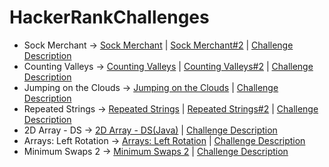 # HackerRankChallenges
- Sock Merchant -> [Sock Merchant](https://github.com/WastedHymn/HackerRankChallenges/blob/master/SockMerchant.java) | [Sock Merchant#2](https://github.com/WastedHymn/HackerRankChallenges/blob/master/SockMerchant2.cs) | [Challenge Description](https://www.hackerrank.com/challenges/sock-merchant/problem?h_l=interview&playlist_slugs%5B%5D=interview-preparation-kit&playlist_slugs%5B%5D=warmup)
- Counting Valleys -> [Counting Valleys](https://github.com/WastedHymn/HackerRankChallenges/blob/master/CountingValleys.java) | [Counting Valleys#2](https://github.com/WastedHymn/HackerRankChallenges/blob/master/CountingValleys2.cs) | [Challenge Description](https://www.hackerrank.com/challenges/counting-valleys/problem?h_l=interview&playlist_slugs%5B%5D=interview-preparation-kit&playlist_slugs%5B%5D=warmup)
- Jumping on the Clouds -> [Jumping on the Clouds](https://github.com/WastedHymn/HackerRankChallenges/blob/master/JumpingOnTheClouds.java) | [Challenge Description](https://www.hackerrank.com/challenges/jumping-on-the-clouds/problem?h_l=interview&playlist_slugs%5B%5D=interview-preparation-kit&playlist_slugs%5B%5D=warmup)
- Repeated Strings -> [Repeated Strings](https://github.com/WastedHymn/HackerRankChallenges/blob/master/RepeatedString.java) | [Repeated Strings#2](https://github.com/WastedHymn/HackerRankChallenges/blob/master/RepeatedString2.cs) | [Challenge Description](https://www.hackerrank.com/challenges/repeated-string/problem?h_l=interview&playlist_slugs%5B%5D=interview-preparation-kit&playlist_slugs%5B%5D=warmup)
- 2D Array - DS -> [2D Array - DS(Java)](https://github.com/WastedHymn/HackerRankChallenges/blob/master/2D_Array_DS.java) | [Challenge Description](https://www.hackerrank.com/challenges/2d-array/problem)
- Arrays: Left Rotation -> [Arrays: Left Rotation](https://github.com/WastedHymn/HackerRankChallenges/blob/master/Arrays_Left_Rotation.java) | [Challenge Description](https://www.hackerrank.com/challenges/ctci-array-left-rotation/problem?h_l=interview&playlist_slugs%5B%5D=interview-preparation-kit&playlist_slugs%5B%5D=arrays)
- Minimum Swaps 2 -> [Minimum Swaps 2](https://github.com/WastedHymn/HackerRankChallenges/blob/master/MinimumSwaps2.cpp) | [Challenge Description](https://www.hackerrank.com/challenges/minimum-swaps-2/problem?h_l=interview&playlist_slugs%5B%5D=interview-preparation-kit&playlist_slugs%5B%5D=arrays)

